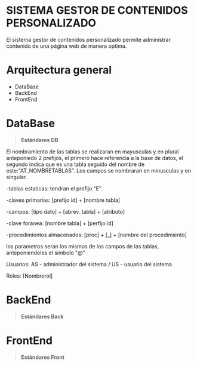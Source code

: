 # SISTEMA GESTOR DE CONTENIDOS PERSONALIZADO

El sistema gestor de contenidos personalizado permite administrar contenido de una página web de manera optima.

# Arquitectura general
- DataBase
- BackEnd
- FrontEnd

# DataBase

> **Estándares DB**

El nombramiento de las tablas se realizaran en mayusculas y en plural anteponiedo 2 prefijos, el primero hace referencia a la base de datos, el segundo indica que es una tabla seguido del nombre de este:"AT_NOMBRETABLAS". Los campos se nombraran en minusculas y en singular.

-tablas estaticas: tendran el prefijo "E".

-claves primarias: [prefijo id] + [nombre tabla]

-campos: [tipo dato] + [abrev. tabla] + [atributo]

-clave foranea: [nombre tabla] + [perfijo id]

-procedimientos almacenados: [proc] + [_] + [nombre del procedimiento]

 los parametros seran los mismos de los campos de las tablas, anteponiendoles el simbolo "@"

Usuarios: AS - administrador del sistema / US - usuario del sistema

Roles: [Nombrerol]




 
# BackEnd

> **Estándares Back**

# FrontEnd

> **Estándares Front**
